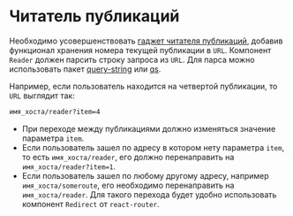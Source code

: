 # Читатель публикаций

Необходимо усовершенствовать
[гаджет читателя публикаций](../../homework-02/reader), добавив функционал
хранения номера текущей публикации в `URL`. Компонент `Reader` должен парсить
строку запроса из `URL`. Для парса можно использовать пакет
[query-string](https://www.npmjs.com/package/query-string) или
[qs](https://www.npmjs.com/package/qs).

Например, если пользователь находится на четвертой публикации, то `URL` выглядит
так:

```bash
имя_хоста/reader?item=4
```

- При переходе между публикациями должно изменяться значение параметра `item`.
- Если пользователь зашел по адресу в котором нету параметра `item`, то есть
  `имя_хоста/reader`, его должно перенаправить на `имя_хоста/reader?item=1`.
- Если пользователь зашел по любому другому адресу, например
  `имя_хоста/someroute`, его необходимо перенаправить на `имя_хоста/reader`. Для
  такого перехода будет удобно использовать компонент `Redirect` от
  `react-router`.

